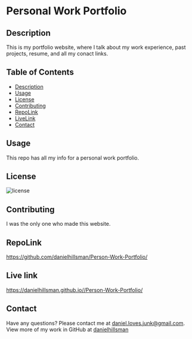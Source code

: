 # Personal Work Portfolio

## Description
This is my portfolio website, where I talk about my work experience, past projects, resume, and all my conact links.


## Table of Contents
* [Description](#description)
* [Usage](#usage)
* [License](#license)
* [Contributing](#contributing)
* [RepoLink](#repolink)
* [LiveLink](#livelink)
* [Contact](#contact)

## Usage

This repo has all my info for a personal work portfolio.

## License
![license](https://img.shields.io/static/v1?label=license&message=Unlicense&color=success)

## Contributing

I was the only one who made this website.

## RepoLink
https://github.com/danielhillsman/Person-Work-Portfolio/

## Live link
https://danielhillsman.github.io//Person-Work-Portfolio/

## Contact
Have any questions? Please contact me at daniel.loves.junk@gmail.com. View more of my work in GitHub at [danielhillsman](https://github.com/danielhillsman)
